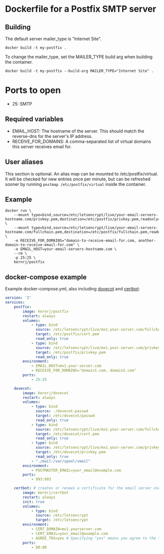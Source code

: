 # Dockerfile for a Postfix SMTP server


## Building
The default server mailer_type is "Internet Site".
```
docker build -t my-postfix .
```

To change the mailer_type, set the MAILER_TYPE build arg when building the container.
```
docker build -t my-postfix --build-arg MAILER_TYPE="Internet Site" .
```

# Ports to open
- 25: SMTP

## Required variables
- EMAIL_HOST: The hostname of the server. This should match the reverse-dns for the server's IP address.
- RECEIVE_FOR_DOMAINS: A comma-separated list of virtual domains this server receives email for.

## User aliases
This section is optional. An alias map can be mounted to /etc/postfix/virtual. It will be checked for new entries once per minute, but can be refreshed sooner by running `postmap /etc/postfix/virtual` inside the container.

## Example
```
docker run \
    --mount type=bind,source=/etc/letsencrypt/live/your-email-servers-hostname.com/privkey.pem,destination=/etc/postfix/privkey.pem,readonly=true \
    --mount type=bind,source=/etc/letsencrypt/live/your-email-servers-hostname.com/fullchain.pem,destination=/etc/postfix/fullchain.pem,readonly=true \
    -e RECEIVE_FOR_DOMAINS="domain-to-receive-email-for.com, another-domain-to-receive-email-for.com" \
    -e EMAIL_HOST=your-email-servers-hostname.com \
    --rm \
    -p 25:25 \
    kernrj/postfix
```

## docker-compose example
Example docker-compose.yml, also including [dovecot](https://github.com/kernrj/dovecot-docker.git) and [certbot](https://github.com/kernrj/certbot-docker.git):

```yml
version: '2'
services:
    postfix:
        image: kernrj/postfix
        restart: always
        volumes:
            - type: bind
              source: /etc/letsencrypt/live/mx1.your-server.com/fullchain.pem
              target: /etc/postfix/cert.pem
              read_only: true
            - type: bind
              source: /etc/letsencrypt/live/mx1.your-server.com/privkey.pem
              target: /etc/postfix/privkey.pem
              read_only: true
        environment:
            - EMAIL_HOST=mx1.your-server.com
            - RECEIVE_FOR_DOMAINS="domain1.com, domain2.com"
        ports:
            - 25:25

    dovecot:
        image: kernrj/dovecot
        restart: always
        volumes:
            - type: bind
              source: ./dovecot-passwd
              target: /etc/dovecot/passwd
              read_only: true
            - type: bind
              source: /etc/letsencrypt/live/mx1.your-server.com/fullchain.pem
              target: /etc/dovecot/cert.pem
              read_only: true
            - type: bind
              source: /etc/letsencrypt/live/mx1.your-server.com/privkey.pem
              target: /etc/dovecot/privkey.pem
              read_only: true
            - "./mail:/var/spool/vmail"
        environment:
            - POSTMASTER_EMAIL=your_email@example.com
        ports:
            - 993:993

    certbot: # creates or renews a certificate for the email server once every 30 days
        image: kernrj/certbot
        restart: always
        init: true
        volumes:
            - type: bind
              source: /etc/letsencrypt
              target: /etc/letsencrypt
        environment:
            - CERT_DOMAIN=mx1.yourserver.com
            - CERT_EMAIL=your_email@example.com
            - AGREE_TOS=yes # Specifying "yes" means you agree to the terms of service in the certbot application in the container being launched. This is equivalent to `certbot --agree-tos`.
        ports:
            - 80:80
```

